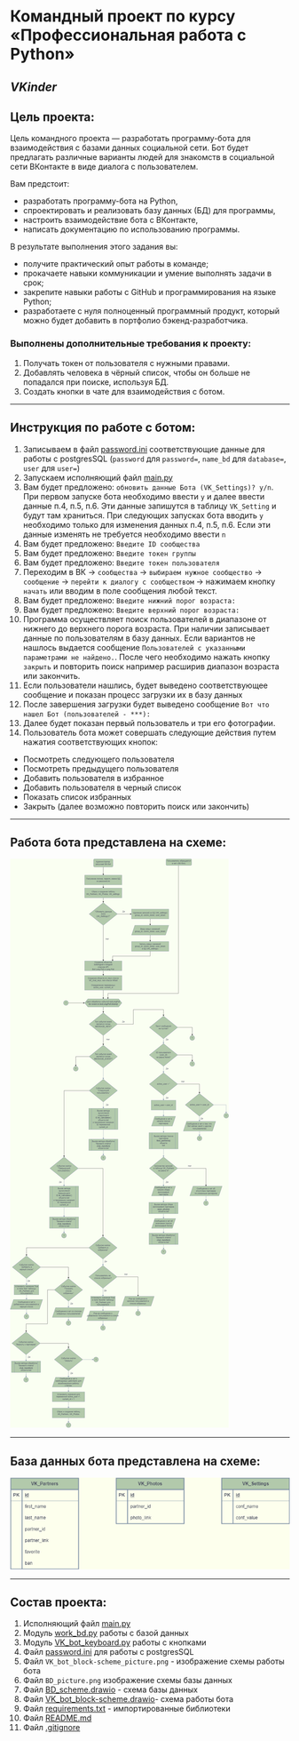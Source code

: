 # Командный проект по курсу «Профессиональная работа с Python»

## ***VKinder***

## Цель проекта:

Цель командного проекта — разработать программу-бота для взаимодействия 
с базами данных социальной сети. Бот будет предлагать различные варианты 
людей для знакомств в социальной сети ВКонтакте в виде диалога с пользователем.

Вам предстоит:

* разработать программу-бота на Python,
* спроектировать и реализовать базу данных (БД) для программы,
* настроить взаимодействие бота с ВКонтакте,
* написать документацию по использованию программы.

В результате выполнения этого задания вы:

* получите практический опыт работы в команде;
* прокачаете навыки коммуникации и умение выполнять задачи в срок;
* закрепите навыки работы с GitHub и программирования на языке Python;
* разработаете с нуля полноценный программный продукт, 
который можно будет добавить в портфолио бэкенд-разработчика.

### Выполнены дополнительные требования к проекту:

1. Получать токен от пользователя с нужными правами.
2. Добавлять человека в чёрный список, чтобы он больше 
не попадался при поиске, используя БД.
3. Создать кнопки в чате для взаимодействия с ботом.

---

## Инструкция по работе с ботом:

1. Записываем в файл [password.ini](password.ini) соответствующие данные 
для работы с postgresSQL 
(`password` для `password=`, `name_bd` для `database=`, `user` для `user=`)
2. Запускаем исполняющий файл [main.py](main.py)
3. Вам будет предложено: `обновить данные Бота (VK_Settings)? y/n`. 
При первом запуске бота необходимо ввести `y` и далее ввести данные п.4, п.5, п.6.
Эти данные запишутся в таблицу `VK_Setting` и будут там храниться. 
При следующих запусках бота вводить `y` необходимо только для изменения данных 
 п.4, п.5, п.6. Если эти данные изменять не требуется необходимо ввести `n`
4. Вам будет предложено: `Введите ID сообщества`
5. Вам будет предложено: `Введите токен группы`
6. Вам будет предложено: `Введите токен пользователя`
7. Переходим в ВК -> `сообщества` -> `выбираем нужное сообщество` -> `сообщение` -> 
`перейти к диалогу с сообществом` -> нажимаем кнопку `начать` или вводим в поле сообщения 
любой текст.
8. Вам будет предложено: `Введите нижний порог возраста:` 
9. Вам будет предложено: `Введите верхний порог возраста:` 
10. Программа осуществляет поиск пользователей в диапазоне от нижнего 
до верхнего порога возраста. При наличии записывает данные по пользователям в 
базу данных. Если вариантов не нашлось выдается сообщение 
`Пользователей с указанными параметрами не найдено.`. После чего необходимо нажать
кнопку `закрыть` и повторить поиск например расширив диапазон возраста или закончить.
11. Если пользователи нашлись, будет выведено соответствующее сообщение и показан
процесс загрузки их в базу данных
12. После завершения загрузки будет выведено сообщение 
`Вот что нашел Бот (пользователей - ***):`
13. Далее будет показан первый пользователь и три его фотографии.
14. Пользователь бота может совершать следующие действия 
путем нажатия соответствующих кнопок:
* Посмотреть следующего пользователя
* Посмотреть предыдущего пользователя
* Добавить пользователя в избранное
* Добавить пользователя в черный список
* Показать список избранных
* Закрыть (далее возможно повторить поиск или закончить)

---

## Работа бота представлена на схеме:

![VK_bot_block-scheme_picture.png](VK_bot_block-scheme_picture.png)

---

## База данных бота представлена на схеме:

![BD_picture.png](BD_picture.png)

---

## Состав проекта:

1. Исполняющий файл [main.py](main.py)
2. Модуль [work_bd.py](work_bd.py) работы с базой данных
3. Модуль [VK_bot_keyboard.py](VK_bot_keyboard.py) работы с кнопками
4. Файл [password.ini](password.ini) для работы с postgresSQL
5. Файл `VK_bot_block-scheme_picture.png` - изображение схемы работы бота
6. Файл `BD_picture.png` изображение схемы базы данных
7. Файл [BD_scheme.drawio](BD_scheme.drawio) - схема базы данных
8. Файл [VK_bot_block-scheme.drawio](VK_bot_block-scheme.drawio)- 
 схема работы бота
9. Файл [requirements.txt](requirements.txt) - импортированные библиотеки
10. Файл [README.md](README.md)
11. Файл [.gitignore](.gitignore)



